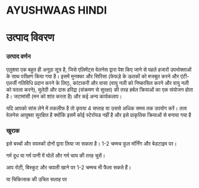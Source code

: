 # AYUSHWAAS HINDI

# उत्पाद विवरण

### उत्पाद वर्णन

एलुशवा एक बहुत ही अनूठा सूत्र है, जिसे एलिमेंट्स वेलनेस द्वारा पेश किए जाने से पहले हजारों उपभोक्ताओं के साथ परीक्षण किया गया है। इसमें मुनक्का और सिरिसा (फेफड़े के ऊतकों को मजबूत करने और एंटी-एलर्जी गतिविधि प्रदान करने के लिए), कांटाकरी और वासा (वायु नली को निष्कासित करने और वायु नली को पतला करने), मुलेठी और दारू हरिद्रा (संक्रमण से सुरक्षा) की तरह हर्बल क्रियाओं का एक संयोजन होता है। जटामांसी (मन को शांत करता है) और कई अन्य कार्यकलाप।

यदि आपको सांस लेने में तकलीफ है तो कृपया 4 सप्ताह या उससे अधिक समय तक उपयोग करें। तत्व वेलनेस आयुषवा सुरक्षित है क्योंकि इसमें कोई स्टेरॉयड नहीं है और इसे प्राकृतिक क्रियाओं से बनाया गया है

### खुराक

इसे बच्चों और वयस्कों दोनों द्वारा लिया जा सकता है। 1-2 चम्मच फुल मॉर्निंग और बेडटाइम पर।

गर्म दूध या गर्म पानी में घोलें और गर्म चाय की तरह चूसें।

आप रोटी, बिस्कुट और चपाती खाने पर 1-2 चम्मच भी फैला सकते हैं।

या चिकित्सक की उचित सलाह पर